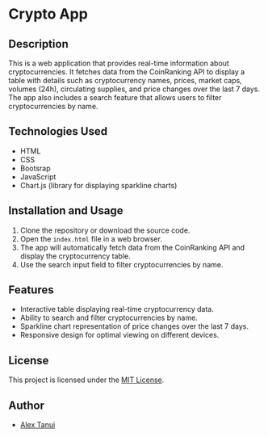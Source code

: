 # Crypto App

## Description
This is a web application that provides real-time information about cryptocurrencies. It fetches data from the CoinRanking API to display a table with details such as cryptocurrency names, prices, market caps, volumes (24h), circulating supplies, and price changes over the last 7 days. The app also includes a search feature that allows users to filter cryptocurrencies by name.

## Technologies Used
- HTML
- CSS
- Bootsrap
- JavaScript
- Chart.js (library for displaying sparkline charts)

## Installation and Usage
1. Clone the repository or download the source code.
2. Open the `index.html` file in a web browser.
3. The app will automatically fetch data from the CoinRanking API and display the cryptocurrency table.
4. Use the search input field to filter cryptocurrencies by name.

## Features
- Interactive table displaying real-time cryptocurrency data.
- Ability to search and filter cryptocurrencies by name.
- Sparkline chart representation of price changes over the last 7 days.
- Responsive design for optimal viewing on different devices.

## License
This project is licensed under the [MIT License](LICENSE).

## Author
- [Alex Tanui](https://github.com/AlexTanui/Cryptowatch)

